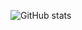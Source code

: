 ![GitHub stats](https://github-readme-stats.vercel.app/api?username=Lusitaniae&count_private=true&show_icons=true)
